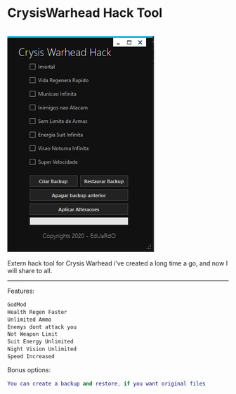 
<h1>CrysisWarhead Hack Tool</h1><br >

<img src="https://raw.githubusercontent.com/BresoDEV/Crysis-Warhead-Hack-Tool/main/tool.png" alt = "BresoDEV created this stuff" >


<p>Extern hack tool for Crysis Warhead i've created a long time a go, and now I will share to all.</p>

<hr />
<p>Features:</p>

```C++
GodMod
Health Regen Faster
Unlimited Ammo
Enemys dont attack you
Not Weapon Limit
Suit Energy Unlimited
Night Vision Unlimited
Speed Increased
```

<p>Bonus options:</p>


```LUA
You can create a backup and restore, if you want original files
```




